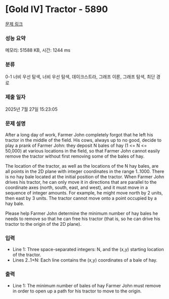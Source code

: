 # [Gold IV] Tractor - 5890 

[문제 링크](https://www.acmicpc.net/problem/5890) 

### 성능 요약

메모리: 51588 KB, 시간: 1244 ms

### 분류

0-1 너비 우선 탐색, 너비 우선 탐색, 데이크스트라, 그래프 이론, 그래프 탐색, 최단 경로

### 제출 일자

2025년 7월 27일 15:23:05

### 문제 설명

<p>After a long day of work, Farmer John completely forgot that he left his tractor in the middle of the field. His cows, always up to no good, decide to play a prank of Farmer John: they deposit N bales of hay (1 <= N <= 50,000) at various locations in the field, so that Farmer John cannot easily remove the tractor without first removing some of the bales of hay.</p>

<p>The location of the tractor, as well as the locations of the N hay bales, are all points in the 2D plane with integer coordinates in the range 1..1000. There is no hay bale located at the initial position of the tractor. When Farmer John drives his tractor, he can only move it in directions that are parallel to the coordinate axes (north, south, east, and west), and it must move in a sequence of integer amounts. For example, he might move north by 2 units, then east by 3 units. The tractor cannot move onto a point occupied by a hay bale.</p>

<p>Please help Farmer John determine the minimum number of hay bales he needs to remove so that he can free his tractor (that is, so he can drive his tractor to the origin of the 2D plane).</p>

### 입력 

 <ul>
	<li>Line 1: Three space-separated integers: N, and the (x,y) starting location of the tractor.</li>
	<li>Lines 2..1+N: Each line contains the (x,y) coordinates of a bale of hay.</li>
</ul>

### 출력 

 <ul>
	<li>Line 1: The minimum number of bales of hay Farmer John must remove in order to open up a path for his tractor to move to the origin.</li>
</ul>

